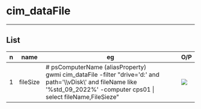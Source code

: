 # cim_dataFile

---

## List
|n|name|eg|O/P|
|-|----|--|---|
|1|fileSize|# psComputerName (aliasProperty)<br/>gwmi cim_dataFile -filter "drive='d:' and path='\\\vDisk\\\' and fileName like '%std_09_2022%' -computer cps01 \| <br/> select fileName,FileSieze"|[<img src="https://i.imgur.com/BphsVV6.png">](https://i.imgur.com/BphsVV6.png)|
